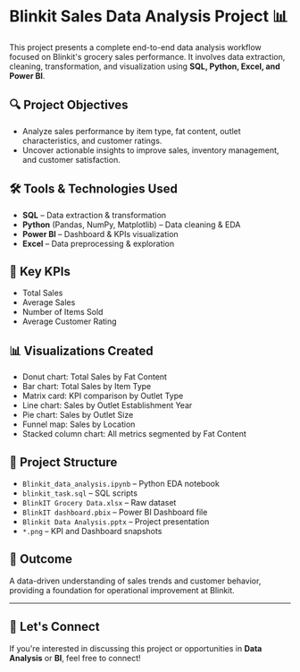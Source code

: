 # Blinkit Sales Data Analysis Project 📊

This project presents a complete end-to-end data analysis workflow focused on Blinkit's grocery sales performance. It involves data extraction, cleaning, transformation, and visualization using **SQL, Python, Excel, and Power BI**.

## 🔍 Project Objectives
- Analyze sales performance by item type, fat content, outlet characteristics, and customer ratings.
- Uncover actionable insights to improve sales, inventory management, and customer satisfaction.

## 🛠 Tools & Technologies Used
- **SQL** – Data extraction & transformation
- **Python** (Pandas, NumPy, Matplotlib) – Data cleaning & EDA
- **Power BI** – Dashboard & KPIs visualization
- **Excel** – Data preprocessing & exploration

## 📌 Key KPIs
- Total Sales
- Average Sales
- Number of Items Sold
- Average Customer Rating

## 📊 Visualizations Created
- Donut chart: Total Sales by Fat Content
- Bar chart: Total Sales by Item Type
- Matrix card: KPI comparison by Outlet Type
- Line chart: Sales by Outlet Establishment Year
- Pie chart: Sales by Outlet Size
- Funnel map: Sales by Location
- Stacked column chart: All metrics segmented by Fat Content

## 📁 Project Structure
- `Blinkit_data_analysis.ipynb` – Python EDA notebook
- `blinkit_task.sql` – SQL scripts
- `BlinkIT Grocery Data.xlsx` – Raw dataset
- `BlinkIT dashboard.pbix` – Power BI Dashboard file
- `Blinkit Data Analysis.pptx` – Project presentation
- `*.png` – KPI and Dashboard snapshots

## 🚀 Outcome
A data-driven understanding of sales trends and customer behavior, providing a foundation for operational improvement at Blinkit.

---

## 🔗 Let's Connect
If you're interested in discussing this project or opportunities in **Data Analysis** or **BI**, feel free to connect!

